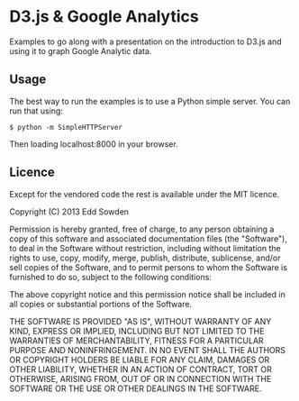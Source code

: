 # D3.js & Google Analytics

Examples to go along with a presentation on the introduction to D3.js and using it to graph Google Analytic data.

## Usage

The best way to run the examples is to use a Python simple server. You can run that using:

    $ python -m SimpleHTTPServer

Then loading localhost:8000 in your browser.

## Licence

Except for the vendored code the rest is available under the MIT licence.

Copyright (C) 2013 Edd Sowden

Permission is hereby granted, free of charge, to any person obtaining a copy of this software and associated documentation files (the "Software"), to deal in the Software without restriction, including without limitation the rights to use, copy, modify, merge, publish, distribute, sublicense, and/or sell copies of the Software, and to permit persons to whom the Software is furnished to do so, subject to the following conditions:

The above copyright notice and this permission notice shall be included in all copies or substantial portions of the Software.

THE SOFTWARE IS PROVIDED "AS IS", WITHOUT WARRANTY OF ANY KIND, EXPRESS OR IMPLIED, INCLUDING BUT NOT LIMITED TO THE WARRANTIES OF MERCHANTABILITY, FITNESS FOR A PARTICULAR PURPOSE AND NONINFRINGEMENT. IN NO EVENT SHALL THE AUTHORS OR COPYRIGHT HOLDERS BE LIABLE FOR ANY CLAIM, DAMAGES OR OTHER LIABILITY, WHETHER IN AN ACTION OF CONTRACT, TORT OR OTHERWISE, ARISING FROM, OUT OF OR IN CONNECTION WITH THE SOFTWARE OR THE USE OR OTHER DEALINGS IN THE SOFTWARE.
